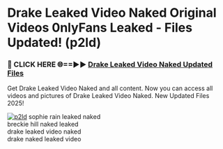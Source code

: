 # Drake Leaked Video Naked Original Videos 0nlyFans Leaked - Files Updated! (p2ld)

<h3>🔴 CLICK HERE 🌐==►► <a href="https://tinyurl.com/ms9xzufz" rel="nofollow">Drake Leaked Video Naked Updated Files</a></h3>

Get Drake Leaked Video Naked and all content. Now you can access all videos and pictures of Drake Leaked Video Naked. New Updated Files 2025!

[![p2ld](https://i.imgur.com/ppqm5kG.gif)](https://tinyurl.com/ms9xzufz)
sophie rain leaked naked<br>
breckie hill naked leaked<br>
drake leaked video naked<br>
drake naked leaked video